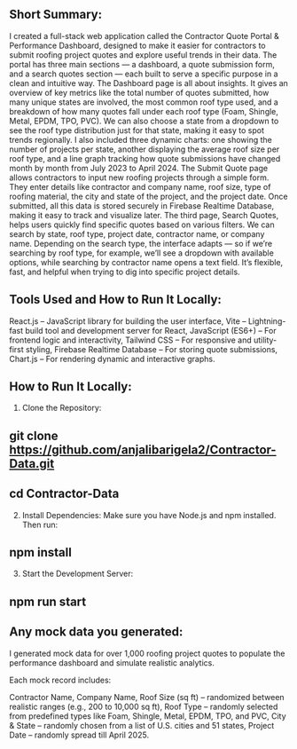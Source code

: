 ## Short Summary:

I created a full-stack web application called the Contractor Quote Portal & Performance Dashboard, designed to make it easier for contractors to submit roofing project quotes and explore useful trends in their data.
The portal has three main sections — a dashboard, a quote submission form, and a search quotes section — each built to serve a specific purpose in a clean and intuitive way.
The Dashboard page is all about insights. It gives an overview of key metrics like the total number of quotes submitted, how many unique states are involved, the most common roof type used, and a breakdown of how many quotes fall under each roof type (Foam, Shingle, Metal, EPDM, TPO, PVC). We can also choose a state from a dropdown to see the roof type distribution just for that state, making it easy to spot trends regionally. I also included three dynamic charts: one showing the number of projects per state, another displaying the average roof size per roof type, and a line graph tracking how quote submissions have changed month by month from July 2023 to April 2024.
The Submit Quote page allows contractors to input new roofing projects through a simple form. They enter details like contractor and company name, roof size, type of roofing material, the city and state of the project, and the project date. Once submitted, all this data is stored securely in Firebase Realtime Database, making it easy to track and visualize later.
The third page, Search Quotes, helps users quickly find specific quotes based on various filters. We can search by state, roof type, project date, contractor name, or company name. Depending on the search type, the interface adapts — so if we’re searching by roof type, for example, we’ll see a dropdown with available options, while searching by contractor name opens a text field. It’s flexible, fast, and helpful when trying to dig into specific project details.

## Tools Used and How to Run It Locally:

React.js – JavaScript library for building the user interface, 
Vite – Lightning-fast build tool and development server for React,
JavaScript (ES6+) – For frontend logic and interactivity,
Tailwind CSS – For responsive and utility-first styling,
Firebase Realtime Database – For storing quote submissions,
Chart.js – For rendering dynamic and interactive graphs.

## How to Run It Locally:

1.	Clone the Repository:

## git clone https://github.com/anjalibarigela2/Contractor-Data.git
## cd Contractor-Data

2. Install Dependencies:
Make sure you have Node.js and npm installed. Then run:

## npm install

3. Start the Development Server:

## npm run start

## Any mock data you generated:

I generated mock data for over 1,000 roofing project quotes to populate the performance dashboard and simulate realistic analytics.

Each mock record includes:

Contractor Name,
Company Name,
Roof Size (sq ft) – randomized between realistic ranges (e.g., 200 to 10,000 sq ft),
Roof Type – randomly selected from predefined types like Foam, Shingle, Metal, EPDM, TPO, and PVC,
City & State – randomly chosen from a list of U.S. cities and 51 states,
Project Date – randomly spread till April 2025.




